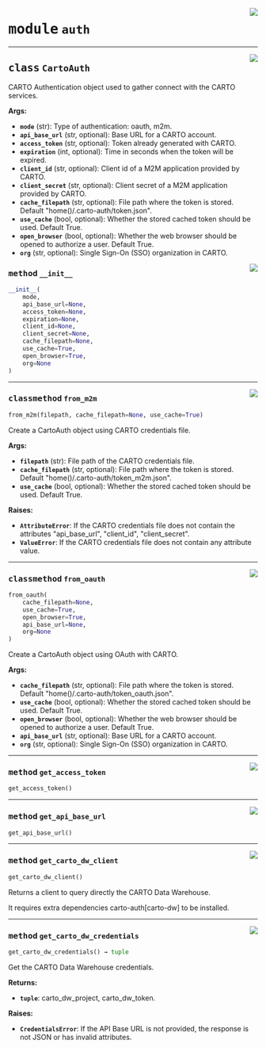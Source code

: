 <!-- markdownlint-disable -->

<a href="../carto_auth/auth.py#L0"><img align="right" style="float:right;" src="https://img.shields.io/badge/-source-cccccc?style=flat-square"></a>

# <kbd>module</kbd> `auth`






---

<a href="../carto_auth/auth.py#L18"><img align="right" style="float:right;" src="https://img.shields.io/badge/-source-cccccc?style=flat-square"></a>

## <kbd>class</kbd> `CartoAuth`
CARTO Authentication object used to gather connect with the CARTO services. 



**Args:**
 
 - <b>`mode`</b> (str):  Type of authentication: oauth, m2m. 
 - <b>`api_base_url`</b> (str, optional):  Base URL for a CARTO account. 
 - <b>`access_token`</b> (str, optional):  Token already generated with CARTO. 
 - <b>`expiration`</b> (int, optional):  Time in seconds when the token will be expired. 
 - <b>`client_id`</b> (str, optional):  Client id of a M2M application  provided by CARTO. 
 - <b>`client_secret`</b> (str, optional):  Client secret of a M2M application  provided by CARTO. 
 - <b>`cache_filepath`</b> (str, optional):  File path where the token is stored.  Default "home()/.carto-auth/token.json". 
 - <b>`use_cache`</b> (bool, optional):  Whether the stored cached token should be used.  Default True. 
 - <b>`open_browser`</b> (bool, optional):  Whether the web browser should be opened  to authorize a user. Default True. 
 - <b>`org`</b> (str, optional):  Single Sign-On (SSO) organization in CARTO. 

<a href="../carto_auth/auth.py#L39"><img align="right" style="float:right;" src="https://img.shields.io/badge/-source-cccccc?style=flat-square"></a>

### <kbd>method</kbd> `__init__`

```python
__init__(
    mode,
    api_base_url=None,
    access_token=None,
    expiration=None,
    client_id=None,
    client_secret=None,
    cache_filepath=None,
    use_cache=True,
    open_browser=True,
    org=None
)
```








---

<a href="../carto_auth/auth.py#L128"><img align="right" style="float:right;" src="https://img.shields.io/badge/-source-cccccc?style=flat-square"></a>

### <kbd>classmethod</kbd> `from_m2m`

```python
from_m2m(filepath, cache_filepath=None, use_cache=True)
```

Create a CartoAuth object using CARTO credentials file. 



**Args:**
 
 - <b>`filepath`</b> (str):  File path of the CARTO credentials file. 
 - <b>`cache_filepath`</b> (str, optional):  File path where the token is stored.  Default "home()/.carto-auth/token_m2m.json". 
 - <b>`use_cache`</b> (bool, optional):  Whether the stored cached token should be used.  Default True. 



**Raises:**
 
 - <b>`AttributeError`</b>:  If the CARTO credentials file does not contain the  attributes "api_base_url", "client_id", "client_secret". 
 - <b>`ValueError`</b>:  If the CARTO credentials file does not contain any  attribute value. 

---

<a href="../carto_auth/auth.py#L72"><img align="right" style="float:right;" src="https://img.shields.io/badge/-source-cccccc?style=flat-square"></a>

### <kbd>classmethod</kbd> `from_oauth`

```python
from_oauth(
    cache_filepath=None,
    use_cache=True,
    open_browser=True,
    api_base_url=None,
    org=None
)
```

Create a CartoAuth object using OAuth with CARTO. 



**Args:**
 
 - <b>`cache_filepath`</b> (str, optional):  File path where the token is stored.  Default "home()/.carto-auth/token_oauth.json". 
 - <b>`use_cache`</b> (bool, optional):  Whether the stored cached token should be used.  Default True. 
 - <b>`open_browser`</b> (bool, optional):  Whether the web browser should be opened  to authorize a user. Default True. 
 - <b>`api_base_url`</b> (str, optional):  Base URL for a CARTO account. 
 - <b>`org`</b> (str, optional):  Single Sign-On (SSO) organization in CARTO. 

---

<a href="../carto_auth/auth.py#L195"><img align="right" style="float:right;" src="https://img.shields.io/badge/-source-cccccc?style=flat-square"></a>

### <kbd>method</kbd> `get_access_token`

```python
get_access_token()
```





---

<a href="../carto_auth/auth.py#L192"><img align="right" style="float:right;" src="https://img.shields.io/badge/-source-cccccc?style=flat-square"></a>

### <kbd>method</kbd> `get_api_base_url`

```python
get_api_base_url()
```





---

<a href="../carto_auth/auth.py#L246"><img align="right" style="float:right;" src="https://img.shields.io/badge/-source-cccccc?style=flat-square"></a>

### <kbd>method</kbd> `get_carto_dw_client`

```python
get_carto_dw_client()
```

Returns a client to query directly the CARTO Data Warehouse. 

It requires extra dependencies carto-auth[carto-dw] to be installed. 

---

<a href="../carto_auth/auth.py#L211"><img align="right" style="float:right;" src="https://img.shields.io/badge/-source-cccccc?style=flat-square"></a>

### <kbd>method</kbd> `get_carto_dw_credentials`

```python
get_carto_dw_credentials() → tuple
```

Get the CARTO Data Warehouse credentials. 



**Returns:**
 
 - <b>`tuple`</b>:  carto_dw_project, carto_dw_token. 



**Raises:**
 
 - <b>`CredentialsError`</b>:  If the API Base URL is not provided,  the response is not JSON or has invalid attributes. 




